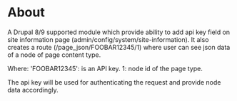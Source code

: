 About
=====
A Drupal 8/9 supported module which provide ability to add api key
field on site information page (admin/config/system/site-information).
It also creates a route (/page_json/FOOBAR12345/1) where user can see
json data of a node of page content type.

Where:
'FOOBAR12345': is an API key.
1: node id of the page type.

The api key will be used for authenticating the request
and provide node data accordingly.

